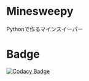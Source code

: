 # Minesweepy
Pythonで作るマインスイーパー

# Badge

[![Codacy Badge](https://app.codacy.com/project/badge/Grade/25a07fed8c2741218d9e9044cb520719)](https://app.codacy.com/gh/ishi720/Minesweepy/dashboard?utm_source=gh&utm_medium=referral&utm_content=&utm_campaign=Badge_grade)
